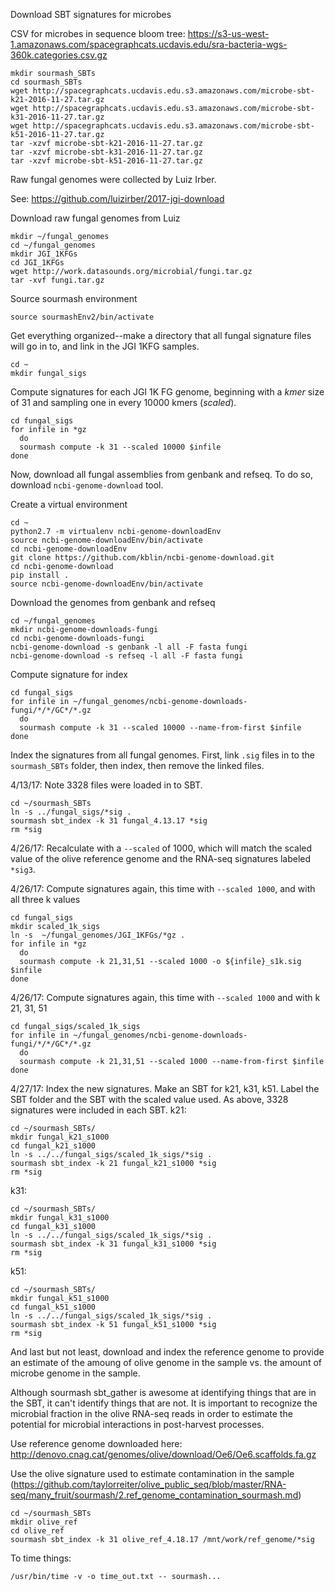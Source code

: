 
Download SBT signatures for microbes

CSV for microbes in sequence bloom tree: https://s3-us-west-1.amazonaws.com/spacegraphcats.ucdavis.edu/sra-bacteria-wgs-360k.categories.csv.gz
```
mkdir sourmash_SBTs
cd sourmash_SBTs
wget http://spacegraphcats.ucdavis.edu.s3.amazonaws.com/microbe-sbt-k21-2016-11-27.tar.gz
wget http://spacegraphcats.ucdavis.edu.s3.amazonaws.com/microbe-sbt-k31-2016-11-27.tar.gz
wget http://spacegraphcats.ucdavis.edu.s3.amazonaws.com/microbe-sbt-k51-2016-11-27.tar.gz
tar -xzvf microbe-sbt-k21-2016-11-27.tar.gz
tar -xzvf microbe-sbt-k31-2016-11-27.tar.gz
tar -xzvf microbe-sbt-k51-2016-11-27.tar.gz
```

Raw fungal genomes were collected by Luiz Irber. 

See: https://github.com/luizirber/2017-jgi-download

Download raw fungal genomes from Luiz
```
mkdir ~/fungal_genomes
cd ~/fungal_genomes
mkdir JGI_1KFGs
cd JGI_1KFGs
wget http://work.datasounds.org/microbial/fungi.tar.gz
tar -xvf fungi.tar.gz
```

Source sourmash environment
```
source sourmashEnv2/bin/activate
```
Get everything organized--make a directory that all fungal signature files will go in to, and link in the JGI 1KFG samples. 
```
cd ~
mkdir fungal_sigs
```
Compute signatures for each JGI 1K FG genome, beginning with a *kmer* size of 31 and sampling one in every 10000 kmers (*scaled*).
```
cd fungal_sigs
for infile in *gz
  do
  sourmash compute -k 31 --scaled 10000 $infile
done
```

Now, download all fungal assemblies from genbank and refseq. To do so, download `ncbi-genome-download` tool. 

Create a virtual environment
```
cd ~
python2.7 -m virtualenv ncbi-genome-downloadEnv
source ncbi-genome-downloadEnv/bin/activate
cd ncbi-genome-downloadEnv
git clone https://github.com/kblin/ncbi-genome-download.git
cd ncbi-genome-download
pip install .
source ncbi-genome-downloadEnv/bin/activate
```
Download the genomes from genbank and refseq
```
cd ~/fungal_genomes
mkdir ncbi-genome-downloads-fungi
cd ncbi-genome-downloads-fungi
ncbi-genome-download -s genbank -l all -F fasta fungi
ncbi-genome-download -s refseq -l all -F fasta fungi
```
Compute signature for index
```
cd fungal_sigs
for infile in ~/fungal_genomes/ncbi-genome-downloads-fungi/*/*/GC*/*.gz
  do
  sourmash compute -k 31 --scaled 10000 --name-from-first $infile
done
```

Index the signatures from all fungal genomes. First, link `.sig` files in to the `sourmash_SBTs` folder, then index, then remove the linked files. 

4/13/17: Note 3328 files were loaded in to SBT. 
```
cd ~/sourmash_SBTs
ln -s ../fungal_sigs/*sig .
sourmash sbt_index -k 31 fungal_4.13.17 *sig
rm *sig
```

4/26/17: Recalculate with a `--scaled` of 1000, which will match the scaled value of the olive reference genome and the RNA-seq signatures labeled `*sig3`.

4/26/17: Compute signatures again, this time with `--scaled 1000`, and with all three k values
```
cd fungal_sigs
mkdir scaled_1k_sigs
ln -s  ~/fungal_genomes/JGI_1KFGs/*gz .
for infile in *gz
  do
  sourmash compute -k 21,31,51 --scaled 1000 -o ${infile}_s1k.sig $infile 
done
```

4/26/17: Compute signatures again, this time with `--scaled 1000` and with k 21, 31, 51
```
cd fungal_sigs/scaled_1k_sigs
for infile in ~/fungal_genomes/ncbi-genome-downloads-fungi/*/*/GC*/*.gz
  do
  sourmash compute -k 21,31,51 --scaled 1000 --name-from-first $infile
done
```
4/27/17: Index the new signatures. Make an SBT for k21, k31, k51. Label the SBT folder and the SBT with the scaled value used. As above, 3328 signatures were included in each SBT. 
k21:
```
cd ~/sourmash_SBTs/
mkdir fungal_k21_s1000 
cd fungal_k21_s1000 
ln -s ../../fungal_sigs/scaled_1k_sigs/*sig .
sourmash sbt_index -k 21 fungal_k21_s1000 *sig
rm *sig
```
k31:
```
cd ~/sourmash_SBTs/
mkdir fungal_k31_s1000 
cd fungal_k31_s1000 
ln -s ../../fungal_sigs/scaled_1k_sigs/*sig .
sourmash sbt_index -k 31 fungal_k31_s1000 *sig
rm *sig
```
k51:
```
cd ~/sourmash_SBTs/
mkdir fungal_k51_s1000 
cd fungal_k51_s1000 
ln -s ../../fungal_sigs/scaled_1k_sigs/*sig .
sourmash sbt_index -k 51 fungal_k51_s1000 *sig
rm *sig
```



And last but not least, download and index the reference genome to provide an estimate of the amoung of olive genome in the sample vs. the amount of microbe genome in the sample.

Although sourmash sbt_gather is awesome at identifying things that are in the SBT, it can't identify things that are not. It is important to recognize the microbial fraction in the olive RNA-seq reads in order to estimate the potential for microbial interactions in post-harvest processes.

Use reference genome downloaded here: http://denovo.cnag.cat/genomes/olive/download/Oe6/Oe6.scaffolds.fa.gz

Use the olive signature used to estimate contamination in the sample (https://github.com/taylorreiter/olive_public_seq/blob/master/RNA-seq/many_fruit/sourmash/2.ref_genome_contamination_sourmash.md)



```
cd ~/sourmash_SBTs
mkdir olive_ref
cd olive_ref
sourmash sbt_index -k 31 olive_ref_4.18.17 /mnt/work/ref_genome/*sig
```



To time things:
```
/usr/bin/time -v -o time_out.txt -- sourmash...
```
